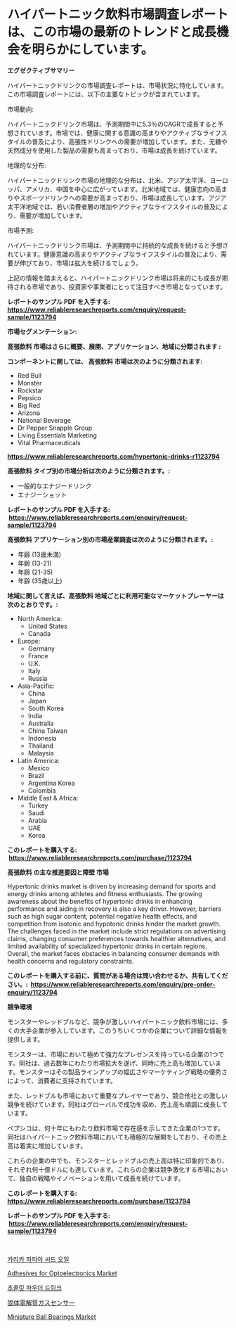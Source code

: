 <p><h1>ハイパートニック飲料市場調査レポートは、この市場の最新のトレンドと成長機会を明らかにしています。</h1></p><p><strong>エグゼクティブサマリー</strong></p>
<p><p>ハイパートニックドリンクの市場調査レポートは、市場状況に特化しています。この市場調査レポートには、以下の主要なトピックが含まれています。</p><p>市場動向:</p><p>ハイパートニックドリンク市場は、予測期間中に5.3％のCAGRで成長すると予想されています。市場では、健康に関する意識の高まりやアクティブなライフスタイルの普及により、高張性ドリンクへの需要が増加しています。また、无糖や天然成分を使用した製品の需要も高まっており、市場は成長を続けています。</p><p>地理的な分布:</p><p>ハイパートニックドリンク市場の地理的な分布は、北米、アジア太平洋、ヨーロッパ、アメリカ、中国を中心に広がっています。北米地域では、健康志向の高まりやスポーツドリンクへの需要が高まっており、市場は成長しています。アジア太平洋地域では、若い消費者層の増加やアクティブなライフスタイルの普及により、需要が増加しています。</p><p>市場予測:</p><p>ハイパートニックドリンク市場は、予測期間中に持続的な成長を続けると予想されています。健康意識の高まりやアクティブなライフスタイルの普及により、需要が伸びており、市場は拡大を続けるでしょう。</p><p>上記の情報を踏まえると、ハイパートニックドリンク市場は将来的にも成長が期待される市場であり、投資家や事業者にとって注目すべき市場となっています。</p></p>
<p><strong>レポートのサンプル PDF を入手する: <a href="https://www.reliableresearchreports.com/enquiry/request-sample/1123794">https://www.reliableresearchreports.com/enquiry/request-sample/1123794</a></strong></p>
<p><strong>市場セグメンテーション:</strong></p>
<p><strong> 高張飲料 市場はさらに概要、展開、アプリケーション、地域に分類されます :</strong></p>
<p><strong>コンポーネントに関しては、 高張飲料 市場は次のように分類されます: &nbsp;</strong></p>
<p><ul><li>Red Bull</li><li>Monster</li><li>Rockstar</li><li>Pepsico</li><li>Big Red</li><li>Arizona</li><li>National Beverage</li><li>Dr Pepper Snapple Group</li><li>Living Essentials Marketing</li><li>Vital Pharmaceuticals</li></ul></p>
<p><strong><a href="https://www.reliableresearchreports.com/hypertonic-drinks-r1123794">https://www.reliableresearchreports.com/hypertonic-drinks-r1123794</a></strong></p>
<p><strong> 高張飲料 タイプ別の市場分析は次のように分類されます。:</strong></p>
<p><ul><li>一般的なエナジードリンク</li><li>エナジーショット</li></ul></p>
<p><strong>レポートのサンプル PDF を入手する: &nbsp;<a href="https://www.reliableresearchreports.com/enquiry/request-sample/1123794">https://www.reliableresearchreports.com/enquiry/request-sample/1123794</a></strong></p>
<p><strong> 高張飲料 アプリケーション別の市場産業調査は次のように分類されます。:</strong></p>
<p><ul><li>年齢 (13歳未満)</li><li>年齢 (13-21)</li><li>年齢 (21-35)</li><li>年齢 (35歳以上)</li></ul></p>
<p><strong>地域に関して言えば、高張飲料 地域ごとに利用可能なマーケットプレーヤーは次のとおりです。:</strong></p>
<p><ul>
    <li>
        North America:
        <ul>
            <li>United States</li>
            <li>Canada</li>
        </ul>
    </li>
    <li>
        Europe:
        <ul>
            <li>Germany</li>
            <li>France</li>
            <li>U.K.</li>
            <li>Italy</li>
            <li>Russia</li>
        </ul>
    </li>
    <li>
        Asia-Pacific:
        <ul>
            <li>China</li>
            <li>Japan</li>
            <li>South Korea</li>
            <li>India</li>
            <li>Australia</li>
            <li>China Taiwan</li>
            <li>Indonesia</li>
            <li>Thailand</li>
            <li>Malaysia</li>
        </ul>
    </li>
    <li>
        Latin America:
        <ul>
            <li>Mexico</li>
            <li>Brazil</li>
            <li>Argentina Korea</li>
            <li>Colombia</li>
        </ul>
    </li>
    <li>
        Middle East & Africa:
        <ul>
            <li>Turkey</li>
            <li>Saudi</li>
            <li>Arabia</li>
            <li>UAE</li>
            <li>Korea</li>
        </ul>
    </li>
    </ul></p>
<p><strong>このレポートを購入する: &nbsp;<a href="https://www.reliableresearchreports.com/purchase/1123794">https://www.reliableresearchreports.com/purchase/1123794</a></strong></p>
<p><strong>高張飲料 の主な推進要因と障壁 市場</strong></p>
<p><p>Hypertonic drinks market is driven by increasing demand for sports and energy drinks among athletes and fitness enthusiasts. The growing awareness about the benefits of hypertonic drinks in enhancing performance and aiding in recovery is also a key driver. However, barriers such as high sugar content, potential negative health effects, and competition from isotonic and hypotonic drinks hinder the market growth. The challenges faced in the market include strict regulations on advertising claims, changing consumer preferences towards healthier alternatives, and limited availability of specialized hypertonic drinks in certain regions. Overall, the market faces obstacles in balancing consumer demands with health concerns and regulatory constraints.</p></p>
<p><strong>このレポートを購入する前に、質問がある場合は問い合わせるか、共有してください。:&nbsp; <a href="https://www.reliableresearchreports.com/enquiry/pre-order-enquiry/1123794">https://www.reliableresearchreports.com/enquiry/pre-order-enquiry/1123794</a></strong></p>
<p><strong>競争環境</strong></p>
<p><p>モンスターやレッドブルなど、競争が激しいハイパートニック飲料市場には、多くの大手企業が参入しています。このうちいくつかの企業について詳細な情報を提供します。</p><p>モンスターは、市場において極めて強力なプレゼンスを持っている企業の1つです。同社は、過去数年にわたり市場拡大を遂げ、同時に売上高も増加しています。モンスターはその製品ラインアップの幅広さやマーケティング戦略の優秀さによって、消費者に支持されています。</p><p>また、レッドブルも市場において重要なプレイヤーであり、競合他社との激しい競争を続けています。同社はグローバルで成功を収め、売上高も順調に成長しています。</p><p>ペプシコは、何十年にもわたり飲料市場で存在感を示してきた企業の1つです。同社はハイパートニック飲料市場においても積極的な展開をしており、その売上高は着実に増加しています。</p><p>これらの企業の中でも、モンスターとレッドブルの売上高は特に印象的であり、それぞれ何十億ドルにも達しています。これらの企業は競争激化する市場において、独自の戦略やイノベーションを用いて成長を続けています。</p></p>
<p><strong>このレポートを購入する: &nbsp; <a href="https://www.reliableresearchreports.com/purchase/1123794">https://www.reliableresearchreports.com/purchase/1123794</a></strong></p>
<p><strong>レポートのサンプル PDF を入手する: &nbsp;<a href="https://www.reliableresearchreports.com/enquiry/request-sample/1123794">https://www.reliableresearchreports.com/enquiry/request-sample/1123794</a></strong><strong></strong></p>
<p>&nbsp;</p>
<p><p><a href="https://github.com/vs10l4sfg5c/Market-Research-Report-List-1/blob/main/774429223266.md">카리카 파파야 씨드 오일</a></p><p><a href="https://www.linkedin.com/pulse/adhesives-optoelectronics-market-size-2024-2031-global-0hq0c?trackingId=h8YPfynQIlaB8uu6HYdvvQ%3D%3D">Adhesives for Optoelectronics Market</a></p><p><a href="https://github.com/Skyleitney456456/Market-Research-Report-List-1/blob/main/929825723274.md">초콜릿 파우더 드링크</a></p><p><a href="https://github.com/cnnriuez22368/Market-Research-Report-List-1/blob/main/401767524445.md">固体電解質ガスセンサー</a></p><p><a href="https://github.com/bmorecock/Market-Research-Report-List-2/blob/main/miniature-ball-bearings-market.md">Miniature Ball Bearings Market</a></p></p>